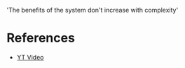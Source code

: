 'The benefits of the system don't increase with complexity'

# References
* [YT Video](https://youtu.be/E6ySG7xYgjY?si=CD-nPD_zEsKskVrP&t=55)
